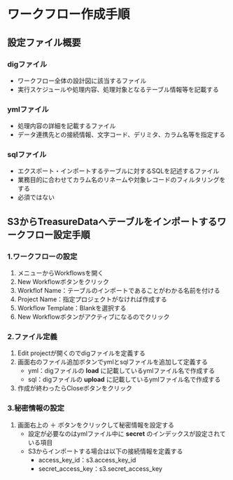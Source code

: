# ワークフロー作成手順

## 設定ファイル概要
### digファイル
* ワークフロー全体の設計図に該当するファイル
* 実行スケジュールや処理内容、処理対象となるテーブル情報等を記載する

### ymlファイル
* 処理内容の詳細を記載するファイル
* データ連携先との接続情報、文字コード、デリミタ、カラム名等を指定する

### sqlファイル
* エクスポート・インポートするテーブルに対するSQLを記述するファイル
* 業務目的に合わせてカラム名のリネームや対象レコードのフィルタリングをする
* 必須ではない

## S3からTreasureDataへテーブルをインポートするワークフロー設定手順
### 1.ワークフローの設定
1. メニューからWorkflowsを開く
2. New Workflowボタンをクリック
3. Workflof Name：テーブルのインポートであることがわかる名前を付ける
4. Project Name：指定プロジェクトがなければ作成する
5. Workflow Template：Blankを選択する
6. New Workflowボタンがアクティブになるのでクリック

### 2.ファイル定義
1. Edit projectが開くのでdigファイルを定義する
2. 画面右のファイル追加ボタンでymlとsqlファイルを追加して定義する
    * yml：digファイルの **load** に記載しているymlファイル名で作成する
    * sql：digファイルの **upload** に記載しているymlファイル名で作成する
3. 作成が終わったらCloseボタンをクリック

### 3.秘密情報の設定
1. 画面右上の ＋ ボタンをクリックして秘密情報を設定する
    * 設定が必要なのはymlファイル中に **secret** のインデックスが設定されている項目
    * S3からインポートする場合は以下の接続情報を定義する
      * access_key_id：s3.access_key_id
      * secret_access_key：s3.secret_access_key
